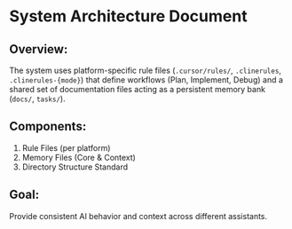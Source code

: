 # System Architecture Document

## Overview:
The system uses platform-specific rule files (`.cursor/rules/`, `.clinerules`, `.clinerules-{mode}`) that define workflows (Plan, Implement, Debug) and a shared set of documentation files acting as a persistent memory bank (`docs/`, `tasks/`).

## Components:
1. Rule Files (per platform)
2. Memory Files (Core & Context)
3. Directory Structure Standard

## Goal:
Provide consistent AI behavior and context across different assistants.
